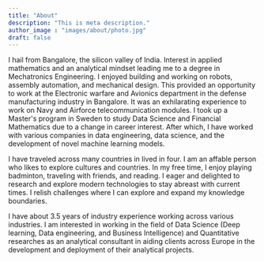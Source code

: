 ```yaml
---
title: "About"
description: "This is meta description."
author_image : "images/about/photo.jpg"
draft: false
---
```


I hail from Bangalore, the silicon valley of India. Interest in applied mathematics and an analytical mindset leading me to
a degree in Mechatronics Engineering. I enjoyed building and working on robots, assembly automation, and mechanical design. This provided an opportunity to work at the Electronic warfare and Avionics department in the defense manufacturing industry in Bangalore. It was an exhilarating experience to work on Navy and Airforce telecommunication modules. I took up a Master's program in Sweden to study Data Science and Financial Mathematics due to a change in career interest. After which, I have worked with various companies in data engineering, data science, and the development of novel machine learning models.

 I have traveled across many countries in lived in four.  I am an affable person who likes to explore cultures and countries. In my free time, I enjoy playing badminton, traveling with friends, and reading. I eager and delighted to research and explore modern technologies to stay abreast with current times. I relish challenges where I can explore and expand my knowledge boundaries.

I have about 3.5 years of industry experience working across various industries. I am interested in working in the field of Data Science (Deep learning, Data engineering, and Business Intelligence)  and Quantitative researches as an analytical consultant in aiding clients across Europe in the development and deployment of their analytical projects. 
